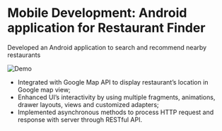# Mobile Development: Android application for Restaurant Finder

Developed an Android application to search and recommend nearby restaurants

![Demo](/AndroidDevelopment/app/src/main/res/drawable/demo.gif)

 * Integrated with Google Map API to display restaurant’s location in Google map view;
 * Enhanced UI’s interactivity by using multiple fragments, animations, drawer layouts, views and customized adapters;
 * Implemented asynchronous methods to process HTTP request and response with server through RESTful API.
